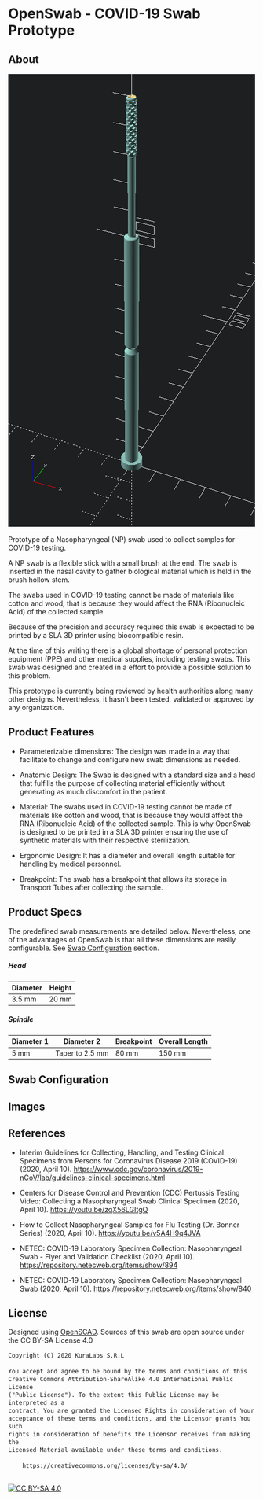 # OpenSwab - COVID-19 Swab Prototype

## About

![OpenSwab](exports/swab-pyramid-95.png "OpenSwab")

Prototype of a Nasopharyngeal (NP) swab used to collect samples for COVID-19
testing.

A NP swab is a flexible stick with a small brush at the end. The swab is
inserted in the nasal cavity to gather biological material which is held in the
brush hollow stem.

The swabs used in COVID-19 testing cannot be made of materials like cotton and
wood, that is because they would affect the RNA (Ribonucleic Acid) of the
collected sample.

Because of the precision and accuracy required this swab is expected to be
printed by a SLA 3D printer using biocompatible resin.

At the time of this writing there is a global shortage of personal protection
equipment (PPE) and other medical supplies, including testing swabs. This swab
was designed and created in a effort to provide a possible solution to this
problem.

This prototype is currently being reviewed by health authorities along many
other designs. Nevertheless, it hasn't been tested, validated or approved by
any organization.


## Product Features

- Parameterizable dimensions: The design was made in a way that facilitate to
change  and configure new swab dimensions as needed.

- Anatomic Design: The Swab is designed with a standard size and a head that
fulfills the purpose of collecting material efficiently without generating as
much discomfort in the patient.

- Material: The swabs used in COVID-19 testing cannot be made of materials
like cotton and wood, that is because they would affect the RNA (Ribonucleic
Acid) of the collected sample. This is why OpenSwab is designed to be printed
in a SLA 3D printer ensuring the use of synthetic materials with their
respective sterilization.

- Ergonomic Design: It has a diameter and overall length suitable for handling
by medical personnel.

- Breakpoint: The swab has a breakpoint that allows its storage in Transport
Tubes after collecting the sample.


## Product Specs

The predefined swab measurements are detailed below. Nevertheless, one of the
advantages of OpenSwab is that all these dimensions are easily configurable. See
[Swab Configuration](#swab-configuration) section.

##### Head

| Diameter | Height |
| -------- | -------|
| 3.5 mm   | 20 mm  |


##### Spindle

| Diameter 1 | Diameter 2        | Breakpoint | Overall Length |
| ---------- | ----------------- | ---------- | -------------- |
| 5 mm       | Taper to 2.5 mm   | 80 mm      | 150 mm         |


## Swab Configuration


## Images


## References

- Interim Guidelines for Collecting, Handling, and Testing Clinical Specimens
from Persons for Coronavirus Disease 2019 (COVID-19) (2020, April 10).
https://www.cdc.gov/coronavirus/2019-nCoV/lab/guidelines-clinical-specimens.html

- Centers for Disease Control and Prevention (CDC) Pertussis Testing Video:
Collecting a Nasopharyngeal Swab Clinical Specimen (2020, April 10).
https://youtu.be/zqX56LGItgQ

- How to Collect Nasopharyngeal Samples for Flu Testing (Dr. Bonner Series)
(2020, April 10). https://youtu.be/v5A4H9q4JVA

- NETEC: COVID-19 Laboratory Specimen Collection: Nasopharyngeal Swab - Flyer
and Validation Checklist (2020, April 10).
https://repository.netecweb.org/items/show/894

- NETEC: COVID-19 Laboratory Specimen Collection: Nasopharyngeal Swab
(2020, April 10). https://repository.netecweb.org/items/show/840


## License

Designed using [OpenSCAD](https://www.openscad.org/). Sources of this swab are
open source under the CC BY-SA License 4.0


[cc-by-sa]: http://creativecommons.org/licenses/by-sa/4.0/
[cc-by-sa-image]: https://licensebuttons.net/l/by-sa/4.0/88x31.png
[cc-by-sa-shield]: https://img.shields.io/badge/License-CC%20BY--SA%204.0-lightgrey.svg


```
Copyright (C) 2020 KuraLabs S.R.L

You accept and agree to be bound by the terms and conditions of this
Creative Commons Attribution-ShareAlike 4.0 International Public License
("Public License"). To the extent this Public License may be interpreted as a
contract, You are granted the Licensed Rights in consideration of Your
acceptance of these terms and conditions, and the Licensor grants You such
rights in consideration of benefits the Licensor receives from making the
Licensed Material available under these terms and conditions.

    https://creativecommons.org/licenses/by-sa/4.0/


```
[![CC BY-SA 4.0][cc-by-sa-image]][cc-by-sa]
